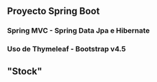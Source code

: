 
## Proyecto Spring Boot
### Spring MVC - Spring Data Jpa e Hibernate
### Uso de Thymeleaf - Bootstrap v4.5

## "Stock"
